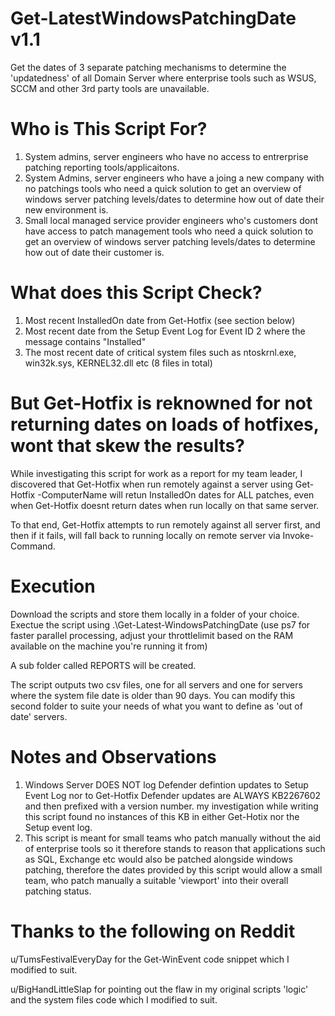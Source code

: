 # Get-LatestWindowsPatchingDate v1.1
Get the dates of 3 separate patching mechanisms to determine the 'updatedness' of all Domain Server where enterprise tools such as WSUS, SCCM and other 3rd party tools are unavailable.

# Who is This Script For?
1. System admins, server engineers who have no access to entrerprise patching reporting tools/applicaitons.
2. System Admins, server engineers who have a joing a new company with no patchings tools who need a quick solution to get an overview of windows server patching levels/dates to determine how out of date their new environment is.
3. Small local managed service provider engineers who's customers dont have access to patch management tools who need a quick solution to get an overview of windows server patching levels/dates to determine how out of date their customer is.

# What does this Script Check?
1. Most recent InstalledOn date from Get-Hotfix (see section below)
2. Most recent date from the Setup Event Log for Event ID 2 where the message contains "Installed"
3. The most recent date of critical system files such as ntoskrnl.exe, win32k.sys, KERNEL32.dll etc (8 files in total)

# But Get-Hotfix is reknowned for not returning dates on loads of hotfixes, wont that skew the results?
While investigating this script for work as a report for my team leader, I discovered that Get-Hotfix when run remotely against a server using Get-Hotfix -ComputerName <remote server> will retun InstalledOn dates for ALL patches, even when Get-Hotfix doesnt return dates when run locally on that same server.

To that end, Get-Hotfix attempts to run remotely against all server first, and then if it fails, will fall back to running locally on remote server via Invoke-Command.
  
# Execution
Download the scripts and store them locally in a folder of your choice.
Exectue the script using .\Get-Latest-WindowsPatchingDate (use ps7 for faster parallel processing, adjust your throttlelimit based on the RAM available on the machine you're running it from)

A sub folder called REPORTS will be created.

The script outputs two csv files, one for all servers and one for servers where the system file date is older than 90 days.
You can modify this second folder to suite your needs of what you want to define as 'out of date' servers.

# Notes and Observations
1. Windows Server DOES NOT log Defender defintion updates to Setup Event Log nor to Get-Hotfix
  Defender updates are ALWAYS KB2267602 and then prefixed with a version number.
  my investigation while writing this script found no instances of this KB in either Get-Hotix nor the Setup event log.
2. This script is meant for small teams who patch manually without the aid of enterprise tools so it therefore stands to reason that applications such as SQL, Exchange etc would also be patched alongside windows patching, therefore the dates provided by this script would allow a small team, who patch manually a suitable 'viewport' into their overall patching status.
  
# Thanks to the following on Reddit
u/TumsFestivalEveryDay for the Get-WinEvent code snippet which I modified to suit.

u/BigHandLittleSlap for pointing out the flaw in my original scripts 'logic' and the system files code which I modified to suit.

